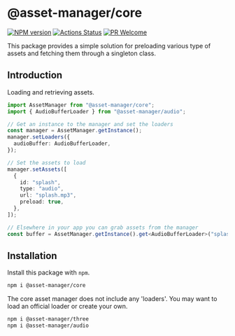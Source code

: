 # @asset-manager/core

[![NPM version][npm-image]][npm-url]
[![Actions Status][ci-image]][ci-url]
[![PR Welcome][npm-downloads-image]][npm-downloads-url]

This package provides a simple solution for preloading various type of assets and fetching
them through a singleton class.

## Introduction

Loading and retrieving assets.

```typescript
import AssetManager from "@asset-manager/core";
import { AudioBufferLoader } from "@asset-manager/audio";

// Get an instance to the manager and set the loaders
const manager = AssetManager.getInstance();
manager.setLoaders({
  audioBuffer: AudioBufferLoader,
});

// Set the assets to load
manager.setAssets([
  {
    id: "splash",
    type: "audio",
    url: "splash.mp3",
    preload: true,
  },
]);

// Elsewhere in your app you can grab assets from the manager
const buffer = AssetManager.getInstance().get<AudioBufferLoader>("splash");
```

## Installation

Install this package with `npm`.

```bash
npm i @asset-manager/core
```

The core asset manager does not include any 'loaders'. You may want to load an official loader or create your own.

```bash
npm i @asset-manager/three
npm i @asset-manager/audio
```

[npm-image]: https://img.shields.io/npm/v/@asset-manager/core.svg?style=flat-square&logo=react
[npm-url]: https://npmjs.org/package/@asset-manager/core
[npm-downloads-image]: https://img.shields.io/npm/dm/@asset-manager/core.svg
[npm-downloads-url]: https://npmcharts.com/compare/@asset-manager/core?minimal=true
[ci-image]: https://github.com/phantomstudios/asset-manager-core/workflows/Test/badge.svg
[ci-url]: https://github.com/phantomstudios/asset-manager-core/actions
